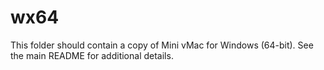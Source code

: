 # wx64

This folder should contain a copy of Mini vMac for Windows (64-bit). See the main README for additional details.
